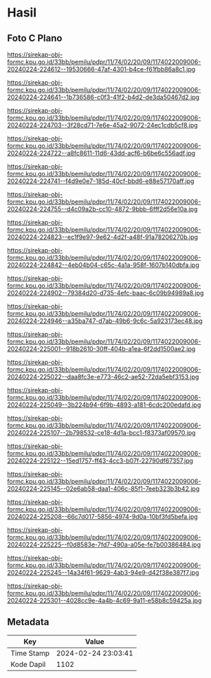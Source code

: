 # Hasil

## Foto C Plano

https://sirekap-obj-formc.kpu.go.id/33bb/pemilu/pdpr/11/74/02/20/09/1174022009006-20240224-224612--19530666-47af-4301-b4ce-f61fbb86a8c1.jpg

https://sirekap-obj-formc.kpu.go.id/33bb/pemilu/pdpr/11/74/02/20/09/1174022009006-20240224-224641--1b736586-c0f3-41f2-b4d2-de3da50467d2.jpg

https://sirekap-obj-formc.kpu.go.id/33bb/pemilu/pdpr/11/74/02/20/09/1174022009006-20240224-224703--3f28cd71-7e6e-45a2-9072-24ec1cdb5cf8.jpg

https://sirekap-obj-formc.kpu.go.id/33bb/pemilu/pdpr/11/74/02/20/09/1174022009006-20240224-224722--a8fc8611-11d6-43dd-acf6-b6be6c556adf.jpg

https://sirekap-obj-formc.kpu.go.id/33bb/pemilu/pdpr/11/74/02/20/09/1174022009006-20240224-224741--f4d9e0e7-185d-40cf-bbd6-e88e57170aff.jpg

https://sirekap-obj-formc.kpu.go.id/33bb/pemilu/pdpr/11/74/02/20/09/1174022009006-20240224-224755--d4c09a2b-cc10-4872-9bbb-6fff2d56e10a.jpg

https://sirekap-obj-formc.kpu.go.id/33bb/pemilu/pdpr/11/74/02/20/09/1174022009006-20240224-224823--ec1f9e97-9e62-4d2f-a48f-91a78206270b.jpg

https://sirekap-obj-formc.kpu.go.id/33bb/pemilu/pdpr/11/74/02/20/09/1174022009006-20240224-224842--4eb04b04-c65c-4a1a-958f-1607b140dbfa.jpg

https://sirekap-obj-formc.kpu.go.id/33bb/pemilu/pdpr/11/74/02/20/09/1174022009006-20240224-224902--79384d20-d735-4efc-baac-6c09b94989a8.jpg

https://sirekap-obj-formc.kpu.go.id/33bb/pemilu/pdpr/11/74/02/20/09/1174022009006-20240224-224946--a35ba747-d7ab-49b6-9c6c-5a923173ec48.jpg

https://sirekap-obj-formc.kpu.go.id/33bb/pemilu/pdpr/11/74/02/20/09/1174022009006-20240224-225001--918b2610-30ff-404b-a1ea-6f2dd1500ae2.jpg

https://sirekap-obj-formc.kpu.go.id/33bb/pemilu/pdpr/11/74/02/20/09/1174022009006-20240224-225022--daa8fc3e-e773-46c2-ae52-72da5ebf3153.jpg

https://sirekap-obj-formc.kpu.go.id/33bb/pemilu/pdpr/11/74/02/20/09/1174022009006-20240224-225049--3b224b94-6f9b-4893-a181-6cdc200edafd.jpg

https://sirekap-obj-formc.kpu.go.id/33bb/pemilu/pdpr/11/74/02/20/09/1174022009006-20240224-225107--2b798532-ce18-4d1a-bcc1-f8373af09570.jpg

https://sirekap-obj-formc.kpu.go.id/33bb/pemilu/pdpr/11/74/02/20/09/1174022009006-20240224-225122--15ed1757-ff43-4cc3-b07f-22790df67357.jpg

https://sirekap-obj-formc.kpu.go.id/33bb/pemilu/pdpr/11/74/02/20/09/1174022009006-20240224-225145--02e6ab58-daa1-406c-85f1-7eeb323b3b42.jpg

https://sirekap-obj-formc.kpu.go.id/33bb/pemilu/pdpr/11/74/02/20/09/1174022009006-20240224-225208--66c7d017-5856-4974-9d0a-10bf3fd5befa.jpg

https://sirekap-obj-formc.kpu.go.id/33bb/pemilu/pdpr/11/74/02/20/09/1174022009006-20240224-225225--f0d8583e-7fd7-490a-a05e-fe7b00386484.jpg

https://sirekap-obj-formc.kpu.go.id/33bb/pemilu/pdpr/11/74/02/20/09/1174022009006-20240224-225245--14a34f61-9629-4ab3-94e9-d42f38e387f7.jpg

https://sirekap-obj-formc.kpu.go.id/33bb/pemilu/pdpr/11/74/02/20/09/1174022009006-20240224-225301--4028cc9e-4a4b-4c69-9a11-e58b8c59425a.jpg


## Metadata

| Key        | Value               |
| ---------- | ------------------- |
| Time Stamp | 2024-02-24 23:03:41 |
| Kode Dapil | 1102                |



